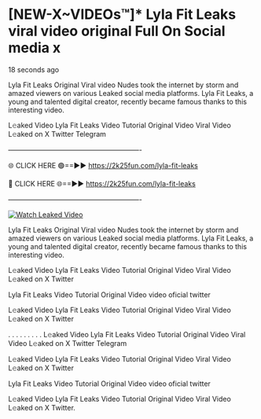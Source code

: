 # [NEW-X~VIDEOs™]* Lyla Fit Leaks viral video original Full On Social media x

18 seconds ago

Lyla Fit Leaks Original Viral video Nudes took the internet by storm and amazed viewers on various Leaked social media platforms. Lyla Fit Leaks, a young and talented digital creator, recently became famous thanks to this interesting video.

L𝚎aked Video Lyla Fit Leaks Video Tutorial Original Video Viral Video L𝚎aked on X Twitter Telegram

———————————————————-

🌐 CLICK HERE 🟢==►► https://2k25fun.com/lyla-fit-leaks

🔴 CLICK HERE 🌐==►► https://2k25fun.com/lyla-fit-leaks

———————————————————-

[![Watch Leaked Video](https://miro.medium.com/v2/resize:fit:828/format:webp/1*cilzJN44JGOrTw9NJCrNHA.gif "Watch Leaked Video")](https://2k25fun.com/lyla-fit-leaks)

Lyla Fit Leaks Original Viral video Nudes took the internet by storm and amazed viewers on various Leaked social media platforms. Lyla Fit Leaks, a young and talented digital creator, recently became famous thanks to this interesting video.

L𝚎aked Video Lyla Fit Leaks Video Tutorial Original Video Viral Video L𝚎aked on X Twitter

Lyla Fit Leaks Video Tutorial Original Video video oficial twitter

L𝚎aked Video Lyla Fit Leaks Video Tutorial Original Video Viral Video L𝚎aked on X Twitter

. . . . . . . . . L𝚎aked Video Lyla Fit Leaks Video Tutorial Original Video Viral Video L𝚎aked on X Twitter Telegram

L𝚎aked Video Lyla Fit Leaks Video Tutorial Original Video Viral Video L𝚎aked on X Twitter

Lyla Fit Leaks Video Tutorial Original Video video oficial twitter

L𝚎aked Video Lyla Fit Leaks Video Tutorial Original Video Viral Video L𝚎aked on X Twitter.